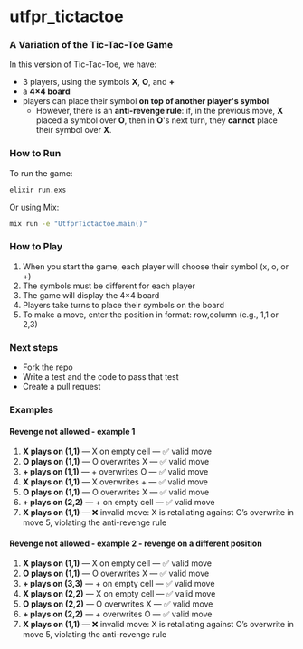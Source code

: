 # utfpr_tictactoe

### A Variation of the Tic-Tac-Toe Game

In this version of Tic-Tac-Toe, we have:

* 3 players, using the symbols **X**, **O**, and **+**
* a **4×4 board**
* players can place their symbol **on top of another player's symbol**
  * However, there is an **anti-revenge rule**: if, in the previous move, **X** placed a symbol over **O**, then in **O**'s next turn, they **cannot** place their symbol over **X**.

### How to Run

To run the game:

```bash
elixir run.exs
```

Or using Mix:

```bash
mix run -e "UtfprTictactoe.main()"
```

### How to Play

1. When you start the game, each player will choose their symbol (x, o, or +)
2. The symbols must be different for each player
3. The game will display the 4×4 board
4. Players take turns to place their symbols on the board
5. To make a move, enter the position in format: row,column (e.g., 1,1 or 2,3)

### Next steps

- Fork the repo
- Write a test and the code to pass that test
- Create a pull request

### Examples

#### Revenge not allowed - example 1

1. **X plays on (1,1)** — X on empty cell — ✅ valid move  
2. **O plays on (1,1)** — O overwrites X — ✅ valid move  
3. **+ plays on (1,1)** — + overwrites O — ✅ valid move  
4. **X plays on (1,1)** — X overwrites + — ✅ valid move  
5. **O plays on (1,1)** — O overwrites X — ✅ valid move  
6. **+ plays on (2,2)** — + on empty cell — ✅ valid move  
7. **X plays on (1,1)** — ❌ invalid move: X is retaliating against O’s overwrite in move 5, violating the anti-revenge rule


#### Revenge not allowed - example 2 - revenge on a different position 

1. **X plays on (1,1)** — X on empty cell — ✅ valid move  
2. **O plays on (1,1)** — O overwrites X — ✅ valid move  
3. **+ plays on (3,3)** — + on empty cell — ✅ valid move  
4. **X plays on (2,2)** — X on empty cell — ✅ valid move  
5. **O plays on (2,2)** — O overwrites X — ✅ valid move  
6. **+ plays on (2,2)** — + overwrites O — ✅ valid move  
1. **X plays on (1,1)** — ❌ invalid move: X is retaliating against O’s overwrite in move 5, violating the anti-revenge rule
